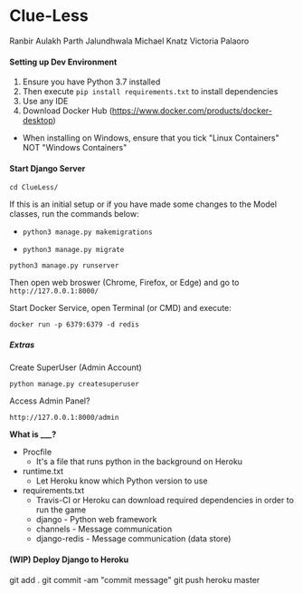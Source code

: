 # Clue-Less

Ranbir Aulakh 
Parth Jalundhwala 
Michael Knatz 
Victoria Palaoro 

#### Setting up Dev Environment
1. Ensure you have Python 3.7 installed
2. Then execute `pip install requirements.txt` to install dependencies
3. Use any IDE
4. Download Docker Hub (https://www.docker.com/products/docker-desktop)

- When installing on Windows, ensure that you tick "Linux Containers" NOT "Windows Containers"

#### Start Django Server
`cd ClueLess/`

If this is an initial setup or if you have made some changes to the Model classes, run the commands below:

- `python3 manage.py makemigrations`

- `python3 manage.py migrate`

`python3 manage.py runserver`

Then open web broswer (Chrome, Firefox, or Edge) and go to `http://127.0.0.1:8000/`

Start Docker Service, open Terminal (or CMD) and execute:

`docker run -p 6379:6379 -d redis`

##### Extras

Create SuperUser (Admin Account)

`python manage.py createsuperuser`

Access Admin Panel?

`http://127.0.0.1:8000/admin`

**What is ___?**
- Procfile
    - It's a file that runs python in the background on Heroku
- runtime.txt
    - Let Heroku know which Python version to use
- requirements.txt
    - Travis-CI or Heroku can download required dependencies in order to run the game
    - django - Python web framework
    - channels - Message communication
    - django-redis - Message communication (data store)


#### (WIP) Deploy Django to Heroku
git add .
git commit -am "commit message"
git push heroku master

